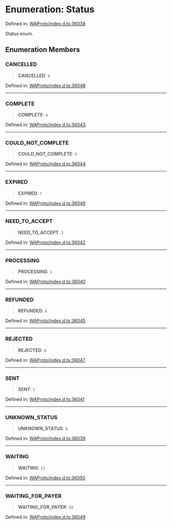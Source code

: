 # Enumeration: Status

Defined in: [WAProto/index.d.ts:36038](https://github.com/Fokusdotid/Baileys/blob/a954da2ee3c892812cf9528a5a214092693c872f/WAProto/index.d.ts#L36038)

Status enum.

## Enumeration Members

### CANCELLED

> **CANCELLED**: `9`

Defined in: [WAProto/index.d.ts:36048](https://github.com/Fokusdotid/Baileys/blob/a954da2ee3c892812cf9528a5a214092693c872f/WAProto/index.d.ts#L36048)

***

### COMPLETE

> **COMPLETE**: `4`

Defined in: [WAProto/index.d.ts:36043](https://github.com/Fokusdotid/Baileys/blob/a954da2ee3c892812cf9528a5a214092693c872f/WAProto/index.d.ts#L36043)

***

### COULD\_NOT\_COMPLETE

> **COULD\_NOT\_COMPLETE**: `5`

Defined in: [WAProto/index.d.ts:36044](https://github.com/Fokusdotid/Baileys/blob/a954da2ee3c892812cf9528a5a214092693c872f/WAProto/index.d.ts#L36044)

***

### EXPIRED

> **EXPIRED**: `7`

Defined in: [WAProto/index.d.ts:36046](https://github.com/Fokusdotid/Baileys/blob/a954da2ee3c892812cf9528a5a214092693c872f/WAProto/index.d.ts#L36046)

***

### NEED\_TO\_ACCEPT

> **NEED\_TO\_ACCEPT**: `3`

Defined in: [WAProto/index.d.ts:36042](https://github.com/Fokusdotid/Baileys/blob/a954da2ee3c892812cf9528a5a214092693c872f/WAProto/index.d.ts#L36042)

***

### PROCESSING

> **PROCESSING**: `1`

Defined in: [WAProto/index.d.ts:36040](https://github.com/Fokusdotid/Baileys/blob/a954da2ee3c892812cf9528a5a214092693c872f/WAProto/index.d.ts#L36040)

***

### REFUNDED

> **REFUNDED**: `6`

Defined in: [WAProto/index.d.ts:36045](https://github.com/Fokusdotid/Baileys/blob/a954da2ee3c892812cf9528a5a214092693c872f/WAProto/index.d.ts#L36045)

***

### REJECTED

> **REJECTED**: `8`

Defined in: [WAProto/index.d.ts:36047](https://github.com/Fokusdotid/Baileys/blob/a954da2ee3c892812cf9528a5a214092693c872f/WAProto/index.d.ts#L36047)

***

### SENT

> **SENT**: `2`

Defined in: [WAProto/index.d.ts:36041](https://github.com/Fokusdotid/Baileys/blob/a954da2ee3c892812cf9528a5a214092693c872f/WAProto/index.d.ts#L36041)

***

### UNKNOWN\_STATUS

> **UNKNOWN\_STATUS**: `0`

Defined in: [WAProto/index.d.ts:36039](https://github.com/Fokusdotid/Baileys/blob/a954da2ee3c892812cf9528a5a214092693c872f/WAProto/index.d.ts#L36039)

***

### WAITING

> **WAITING**: `11`

Defined in: [WAProto/index.d.ts:36050](https://github.com/Fokusdotid/Baileys/blob/a954da2ee3c892812cf9528a5a214092693c872f/WAProto/index.d.ts#L36050)

***

### WAITING\_FOR\_PAYER

> **WAITING\_FOR\_PAYER**: `10`

Defined in: [WAProto/index.d.ts:36049](https://github.com/Fokusdotid/Baileys/blob/a954da2ee3c892812cf9528a5a214092693c872f/WAProto/index.d.ts#L36049)
